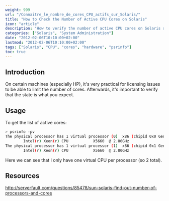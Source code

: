 ```yaml
---
weight: 999
url: "/Connaitre_le_nombre_de_cores_CPU_actifs_sur_Solaris/"
title: "How to Check the Number of Active CPU Cores on Solaris"
icon: "article"
description: "How to verify the number of active CPU cores on Solaris systems, which is useful for licensing and resource allocation"
categories: ["Solaris", "System Administration"]
date: "2012-02-06T10:10:00+02:00"
lastmod: "2012-02-06T10:10:00+02:00"
tags: ["Solaris", "CPU", "cores", "hardware", "psrinfo"]
toc: true
---
```


## Introduction

On certain machines (especially HP), it's very practical for licensing issues to be able to limit the number of cores. Afterwards, it's important to verify that the state is what you expect.

## Usage

To get the list of active cores:

```bash {linenos=table,hl_lines=[2,4]}
> psrinfo -pv
The physical processor has 1 virtual processor (0)  x86 (chipid 0x0 GenuineIntel family 6 model 44 step 2 clock 2800 MHz)
        Intel(r) Xeon(r) CPU           X5660  @ 2.80GHz
The physical processor has 1 virtual processor (1)  x86 (chipid 0x1 GenuineIntel family 6 model 44 step 2 clock 2800 MHz)
        Intel(r) Xeon(r) CPU           X5660  @ 2.80GHz
```

Here we can see that I only have one virtual CPU per processor (so 2 total).

## Resources

http://serverfault.com/questions/85478/sun-solaris-find-out-number-of-processors-and-cores
